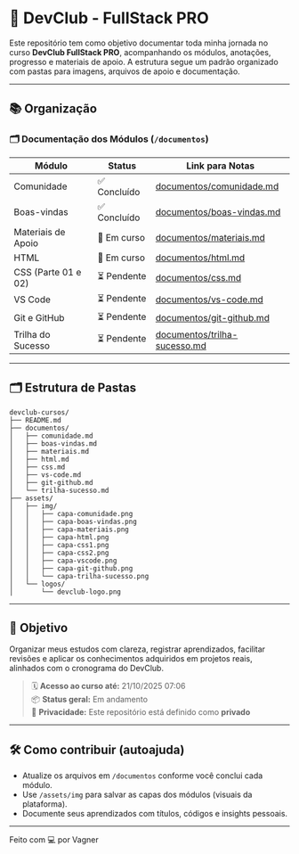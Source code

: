 # 🚀 DevClub - FullStack PRO

Este repositório tem como objetivo documentar toda minha jornada no curso **DevClub FullStack PRO**, acompanhando os módulos, anotações, progresso e materiais de apoio. A estrutura segue um padrão organizado com pastas para imagens, arquivos de apoio e documentação.

---

## 📚 Organização

### 🗂️ Documentação dos Módulos (`/documentos`)
| Módulo               | Status       | Link para Notas                        |
|----------------------|--------------|----------------------------------------|
| Comunidade           | ✅ Concluído  | [documentos/comunidade.md](documentos/comunidade.md)       |
| Boas-vindas          | ✅ Concluído  | [documentos/boas-vindas.md](documentos/boas-vindas.md)     |
| Materiais de Apoio   | 📖 Em curso   | [documentos/materiais.md](documentos/materiais.md)         |
| HTML                 | 📖 Em curso   | [documentos/html.md](documentos/html.md)                   |
| CSS (Parte 01 e 02)  | ⏳ Pendente   | [documentos/css.md](documentos/css.md)                     |
| VS Code              | ⏳ Pendente   | [documentos/vs-code.md](documentos/vs-code.md)             |
| Git e GitHub         | ⏳ Pendente   | [documentos/git-github.md](documentos/git-github.md)       |
| Trilha do Sucesso    | ⏳ Pendente   | [documentos/trilha-sucesso.md](documentos/trilha-sucesso.md)|

---

## 🗂️ Estrutura de Pastas

```
devclub-cursos/
├── README.md
├── documentos/
│   ├── comunidade.md
│   ├── boas-vindas.md
│   ├── materiais.md
│   ├── html.md
│   ├── css.md
│   ├── vs-code.md
│   ├── git-github.md
│   └── trilha-sucesso.md
├── assets/
│   ├── img/
│   │   ├── capa-comunidade.png
│   │   ├── capa-boas-vindas.png
│   │   ├── capa-materiais.png
│   │   ├── capa-html.png
│   │   ├── capa-css1.png
│   │   ├── capa-css2.png
│   │   ├── capa-vscode.png
│   │   ├── capa-git-github.png
│   │   └── capa-trilha-sucesso.png
│   └── logos/
│       └── devclub-logo.png
```

---

## 🎯 Objetivo

Organizar meus estudos com clareza, registrar aprendizados, facilitar revisões e aplicar os conhecimentos adquiridos em projetos reais, alinhados com o cronograma do DevClub.

> 🗓️ **Acesso ao curso até:** 21/10/2025 07:06  
> 📦 **Status geral:** Em andamento  
> 🔐 **Privacidade:** Este repositório está definido como **privado**

---

## 🛠️ Como contribuir (autoajuda)

- Atualize os arquivos em `/documentos` conforme você conclui cada módulo.
- Use `/assets/img` para salvar as capas dos módulos (visuais da plataforma).
- Documente seus aprendizados com títulos, códigos e insights pessoais.

---

Feito com 💻 por Vagner
